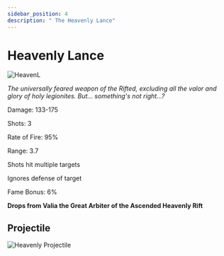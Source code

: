 ```yaml
---
sidebar_position: 4
description: " The Heavenly Lance"
---
```


# Heavenly Lance

![HeavenL](https://vwiki.valorserver.com/api/item/picture/heavenly%20lance)

<i>The universally feared weapon of the Rifted, excluding all the valor and glory of holy legionites. But... something's not right...?</i>

Damage: 133-175

Shots: 3

Rate of Fire: 95%

Range: 3.7

Shots hit multiple targets

Ignores defense of target

Fame Bonus: 6%

**Drops from Valia the Great Arbiter of the Ascended Heavenly Rift**

## Projectile

![Heavenly Projectile](https://cdn.discordapp.com/attachments/953134990428868629/994769724665761963/heavenlylance.gif)
